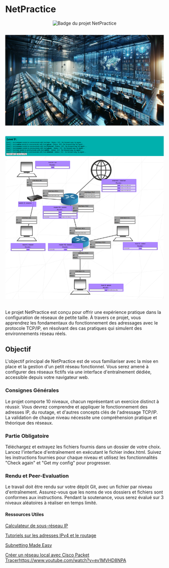 # NetPractice

<div align="center">
  <img src="https://github.com/ayogun/42-project-badges/raw/main/badges/netpracticee.png" alt="Badge du projet NetPractice">
</div>

##
<div align="center">
  <img src="https://github.com/Omisev/NetPractice/blob/main/net_practice_representation.webp" alt="representation">
</div>

##
<div align="center">
  <img src="https://github.com/Omisev/NetPractice/blob/main/capture_NetPractice.png" alt="sreenshot">
</div>

##
Le projet NetPractice est conçu pour offrir une expérience pratique dans la configuration de réseaux de petite taille. À travers ce projet, vous apprendrez les fondamentaux du fonctionnement des adressages avec le protocole TCP/IP, en résolvant des cas pratiques qui simulent des environnements réseau réels.

 ## Objectif
L'objectif principal de NetPractice est de vous familiariser avec la mise en place et la gestion d'un petit réseau fonctionnel. Vous serez amené à configurer des réseaux fictifs via une interface d'entraînement dédiée, accessible depuis votre navigateur web.

### Consignes Générales
Le projet comporte 10 niveaux, chacun représentant un exercice distinct à réussir.
Vous devrez comprendre et appliquer le fonctionnement des adresses IP, du routage, et d'autres concepts clés de l'adressage TCP/IP.
La validation de chaque niveau nécessite une compréhension pratique et théorique des réseaux.

### Partie Obligatoire
Téléchargez et extrayez les fichiers fournis dans un dossier de votre choix.
Lancez l'interface d'entraînement en exécutant le fichier index.html.
Suivez les instructions fournies pour chaque niveau et utilisez les fonctionnalités "Check again" et "Get my config" pour progresser.

### Rendu et Peer-Evaluation
Le travail doit être rendu sur votre dépôt Git, avec un fichier par niveau d'entraînement.
Assurez-vous que les noms de vos dossiers et fichiers sont conformes aux instructions.
Pendant la soutenance, vous serez évalué sur 3 niveaux aléatoires à réaliser en temps limité.

#### Ressources Utiles
[Calculateur de sous-réseau IP](https://www.calculator.net/ip-subnet-calculator.html?cclass=any&csubnet=18&cip=139.234.85.0&ctype=ipv4&x=Calculate)

[Tutoriels sur les adresses IPv4 et le routage](https://www.codequoi.com/adresses-ipv4-routage-et-masques-de-sous-reseau/)

[Subnetting Made Easy](https://www.youtube.com/watch?v=AJPZxXwOc-4)

[Créer un réseau local avec Cisco Packet Tracer](https://www.youtube.com/watch?v=ev1MVHD8NPA)https://www.youtube.com/watch?v=ev1MVHD8NPA
